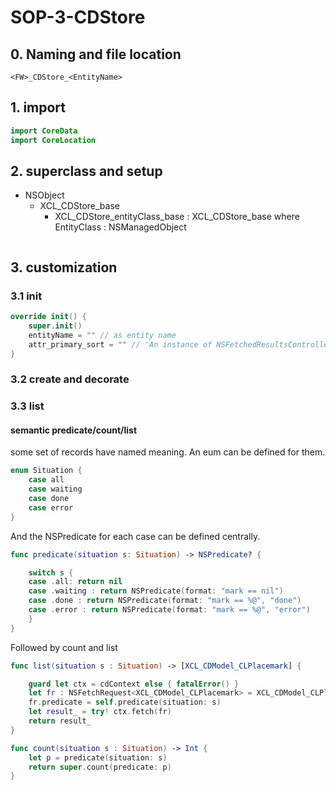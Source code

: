 # SOP-3-CDStore

## 0. Naming and file location


`<FW>_CDStore_<EntityName>`

## 1. import

```swift
import CoreData
import CoreLocation
```

## 2. superclass and setup

* NSObject
  * XCL_CDStore_base
    * XCL_CDStore_entityClass_base<EntityClass> : XCL_CDStore_base where EntityClass : NSManagedObject

```swift


```

## 3. customization

### 3.1 init

```swift
override init() {
    super.init()
    entityName = "" // as entity name
    attr_primary_sort = "" // 'An instance of NSFetchedResultsController requires a fetch request with sort descriptors'
}
```

### 3.2 create and decorate

### 3.3 list

#### semantic predicate/count/list

some set of records have named meaning. An eum can be defined for them.

```swift
enum Situation {
    case all
    case waiting
    case done
    case error
}
```

And the NSPredicate for each case can be defined centrally.

```swift
func predicate(situation s: Situation) -> NSPredicate? {

    switch s {
    case .all: return nil
    case .waiting : return NSPredicate(format: "mark == nil")
    case .done : return NSPredicate(format: "mark == %@", "done")
    case .error : return NSPredicate(format: "mark == %@", "error")
    }
}
```

Followed by count and list

```swift
func list(situation s : Situation) -> [XCL_CDModel_CLPlacemark] {

    guard let ctx = cdContext else { fatalError() }
    let fr : NSFetchRequest<XCL_CDModel_CLPlacemark> = XCL_CDModel_CLPlacemark.fetchRequest()
    fr.predicate = self.predicate(situation: s)
    let result_ = try! ctx.fetch(fr)
    return result_
}

func count(situation s : Situation) -> Int {
    let p = predicate(situation: s)
    return super.count(predicate: p)
}

```
